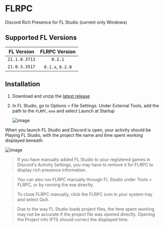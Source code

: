 # FLRPC

Discord Rich Presence for FL Studio (current only Windows)

## Supported FL Versions

|  FL Version   |  FLRPC Version   |
|:-------------:|:----------------:|
| `21.1.0.3713` |     `0.2.1`      |
| `21.0.3.3517` | `0.1.x`, `0.2.0` |

## Installation

1. Download and unzip the [latest release](https://github.com/Gluton-Official/FLRPC/releases/latest)
2. In FL Studio, go to Options > File Settings.
   Under External Tools, add the path to the `FLRPC.exe` and select Launch at Startup

   ![image](https://github.com/Gluton-Official/FLRPC/assets/66543311/9a588342-25d8-43fc-84e0-a88272a55719)


When you launch FL Studio and Discord is open, your activity should be Playing FL Studio,
with the project file name and time spent working displayed beneath.

![image](https://github.com/Gluton-Official/FLRPC/assets/66543311/e2eee109-4901-4874-a7a6-497c8482cba2)

> If you have manually added FL Studio to your registered games in Discord's Activity Settings, you may have to remove it for FLRPC to display rich presence information.

> You can also run FLRPC manually through FL Studio under Tools > FLRPC, or by running the exe directly.
> 
> To close FLRPC manually, click the FLRPC icon in your system tray and select Quit.

> Due to the way FL Studio loads project files,
> the time spent working may not be accurate if the project file was opened directly.
> Opening the Project info (F11) should correct the displayed time.
